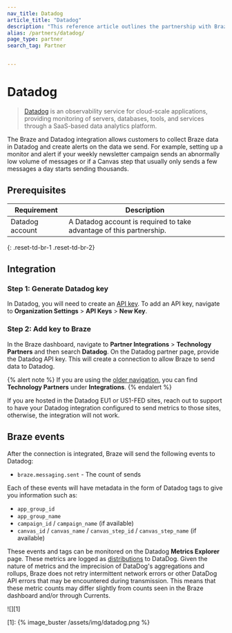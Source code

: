 ```yaml
---
nav_title: Datadog
article_title: "Datadog"
description: "This reference article outlines the partnership with Braze and Datadog, an observability service for cloud-scale applications, providing monitoring of servers, databases, tools, and services through a SaaS-based data analytics platform."
alias: /partners/datadog/
page_type: partner
search_tag: Partner


---
```


# Datadog

> [Datadog](https://www.datadoghq.com/) is an observability service for cloud-scale applications, providing monitoring of servers, databases, tools, and services through a SaaS-based data analytics platform.

The Braze and Datadog integration allows customers to collect Braze data in Datadog and create alerts on the data we send. For example, setting up a monitor and alert if your weekly newsletter campaign sends an abnormally low volume of messages or if a Canvas step that usually only sends a few messages a day starts sending thousands. 

## Prerequisites 

| Requirement | Description |
|---|---|
| Datadog account | A Datadog account is required to take advantage of this partnership. |
{: .reset-td-br-1 .reset-td-br-2}

## Integration

### Step 1: Generate Datadog key

In Datadog, you will need to create an [API key](https://docs.datadoghq.com/account_management/api-app-keys/#api-keys). To add an API key, navigate to **Organization Settings** > **API Keys** > **New Key**.

### Step 2: Add key to Braze

In the Braze dashboard, navigate to **Partner Integrations** > **Technology Partners** and then search **Datadog**. On the Datadog partner page, provide the Datadog API key. This will create a connection to allow Braze to send data to Datadog.

{% alert note %}
If you are using the [older navigation]({{site.baseurl}}/navigation), you can find **Technology Partners** under **Integrations**.
{% endalert %}

If you are hosted in the Datadog EU1 or US1-FED sites, reach out to support to have your Datadog integration configured to send metrics to those sites, otherwise, the integration will not work.

## Braze events

After the connection is integrated, Braze will send the following events to Datadog:

- `braze.messaging.sent` - The count of sends

Each of these events will have metadata in the form of Datadog tags to give you information such as:

- `app_group_id`
- `app_group_name`
- `campaign_id` / `campaign_name` (if available)
- `canvas_id` / `canvas_name` / `canvas_step_id` / `canvas_step_name` (if available)

These events and tags can be monitored on the Datadog **Metrics Explorer** page. These metrics are logged as [distributions](https://docs.datadoghq.com/metrics/distributions/) to DataDog. Given the nature of metrics and the imprecision of DataDog's aggregations and rollups, Braze does not retry intermittent network errors or other DataDog API errors that may be encountered during transmission. This means that these metric counts may differ slightly from counts seen in the Braze dashboard and/or through Currents.

![][1]

[1]: {% image_buster /assets/img/datadog.png %}
